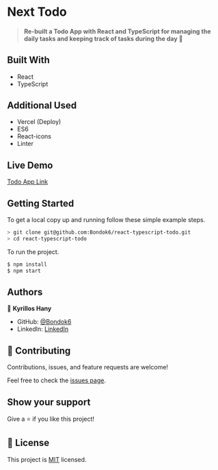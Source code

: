 # Next Todo

> #### Re-built a Todo App with React and TypeScript for managing the daily tasks and keeping track of tasks during the day 💯



## Built With

- React
- TypeScript

## Additional Used

- Vercel (Deploy)
- ES6 
- React-icons
- Linter

## Live Demo

[Todo App Link]()


## Getting Started

To get a local copy up and running follow these simple example steps.

```bash
> git clone git@github.com:Bondok6/react-typescript-todo.git
> cd react-typescript-todo
```

To run the project.

```bash
$ npm install
$ npm start
```

## Authors

👤 **Kyrillos Hany**

- GitHub: [@Bondok6](https://github.com/Bondok6)
- LinkedIn: [LinkedIn](https://www.linkedin.com/in/kyrillos-hany/)


## 🤝 Contributing

Contributions, issues, and feature requests are welcome!

Feel free to check the [issues page](../../issues/).

## Show your support

Give a ⭐️ if you like this project!

## 📝 License

This project is [MIT](./MIT.md) licensed.
